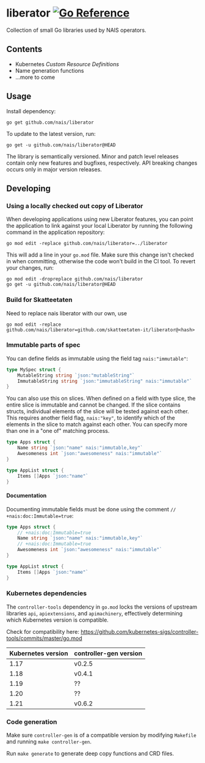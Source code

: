 # liberator [![Go Reference](https://pkg.go.dev/badge/github.com/nais/liberator.svg)](https://pkg.go.dev/github.com/nais/liberator)

Collection of small Go libraries used by NAIS operators.

## Contents

* Kubernetes _Custom Resource Definitions_
* Name generation functions
* ...more to come

## Usage

Install dependency:
```
go get github.com/nais/liberator
```

To update to the latest version, run:
```
go get -u github.com/nais/liberator@HEAD
```

The library is semantically versioned. Minor and patch level releases contain
only new features and bugfixes, respectively. API breaking changes occurs only
in major version releases.

## Developing

### Using a locally checked out copy of Liberator

When developing applications using new Liberator features, you can point the application to link
against your local Liberator by running the following command in the application repository:
 
```
go mod edit -replace github.com/nais/liberator=../liberator
```

This will add a line in your `go.mod` file. Make sure this change isn't checked in when committing,
otherwise the code won't build in the CI tool. To revert your changes, run:

```
go mod edit -dropreplace github.com/nais/liberator
go get -u github.com/nais/liberator@HEAD
```

### Build for Skatteetaten
Need to replace nais liberator with our own, use

```
go mod edit -replace github.com/nais/liberator=github.com/skatteetaten-it/liberator@<hash>
```

### Immutable parts of spec

You can define fields as immutable using the field tag `nais:"immutable"`:
```go
type MySpec struct {
	MutableString string `json:"mutableString"`
	ImmutableString string `json:"immutableString" nais:"immutable"`
}
```

You can also use this on slices. When defined on a field with type slice, the entire slice is immutable and cannot be changed. If the slice contains structs, individual elements of the slice will be tested against each other. This requires another field flag, `nais:"key"`, to identify which of the elements in the slice to match against each other. You can specify more than one in a "one of" matching process.

```go
type Apps struct {
	Name string `json:"name" nais:"immutable,key"`
	Awesomeness int `json:"awesomeness" nais:"immutable"`
}

type AppList struct {
	Items []Apps `json:"name"`
}
```

#### Documentation

Documenting immutable fields must be done using the comment `// +nais:doc:Immutable=true`:

```go
type Apps struct {
	// +nais:doc:Immutable=true
	Name string `json:"name" nais:"immutable,key"`
	// +nais:doc:Immutable=true
	Awesomeness int `json:"awesomeness" nais:"immutable"`
}

type AppList struct {
	Items []Apps `json:"name"`
}
```

### Kubernetes dependencies

The `controller-tools` dependency in `go.mod` locks the versions of
upstream libraries `api`, `apiextensions`, and `apimachinery`,
effectively determining which Kubernetes version is compatible.

Check for compatibility here: https://github.com/kubernetes-sigs/controller-tools/commits/master/go.mod

| Kubernetes version | controller-gen version |
|--------------------|------------------------|
| 1.17               | v0.2.5                 |
| 1.18               | v0.4.1                 |
| 1.19               | ??                     |
| 1.20               | ??                     |
| 1.21               | v0.6.2                 |

### Code generation

Make sure `controller-gen` is of a compatible version by modifying `Makefile` and running `make controller-gen`.
 
Run `make generate` to generate deep copy functions and CRD files.

